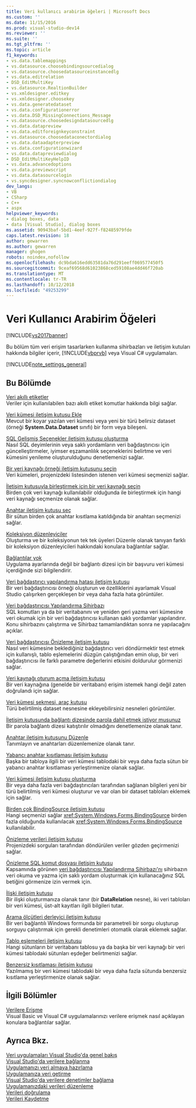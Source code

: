 ```yaml
---
title: Veri kullanıcı arabirim öğeleri | Microsoft Docs
ms.custom: ''
ms.date: 11/15/2016
ms.prod: visual-studio-dev14
ms.reviewer: ''
ms.suite: ''
ms.tgt_pltfrm: ''
ms.topic: article
f1_keywords:
- vs.data.tablemappings
- vs.datasource.choosebindingsourcedialog
- vs.datasource.choosedatasourceinstancedlg
- vs.data.editrelation
- DSD_EditMultiKey
- vs.datasource.RealtionBuilder
- vs.xmldesigner.editkey
- vs.xmldesigner.choosekey
- vs.data.generatedataset
- vs.data.configurationerror
- vs.data.DSD_MissingConnections_Message
- vs.datasource.choosedesigndatasourcedlg
- vs.data.datapreview
- vs.data.editforeignkeyconstraint
- vs.datasource.choosedataconectordialog
- vs.data.dataadapterpreview
- vs.data.configurationwizard
- vs.data.datapreviewdialog
- DSD_EditMultiKeyHelpID
- vs.data.advancedoptions
- vs.data.previewscript
- vs.data.datasourcelogin
- vs.syncdesigner.syncnowconflictiondialog
dev_langs:
- VB
- CSharp
- C++
- aspx
helpviewer_keywords:
- dialog boxes, data
- data [Visual Studio], dialog boxes
ms.assetid: 90943baf-5bd1-4eef-927f-f82485979fde
caps.latest.revision: 18
author: gewarren
ms.author: gewarren
manager: ghogen
robots: noindex,nofollow
ms.openlocfilehash: dc9bda616edd63581da76d291eeff069577450f5
ms.sourcegitcommit: 9ceaf69568d61023868ced59108ae4dd46f720ab
ms.translationtype: MT
ms.contentlocale: tr-TR
ms.lasthandoff: 10/12/2018
ms.locfileid: "49253299"
---
```

# <a name="data-user-interface-elements"></a>Veri Kullanıcı Arabirim Öğeleri
[!INCLUDE[vs2017banner](../includes/vs2017banner.md)]

Bu bölüm tüm veri erişim tasarlarken kullanma sihirbazları ve iletişim kutuları hakkında bilgiler içerir, [!INCLUDE[vbprvb](../includes/vbprvb-md.md)] veya Visual C# uygulamaları.  
  
 [!INCLUDE[note_settings_general](../includes/note-settings-general-md.md)]  
  
## <a name="in-this-section"></a>Bu Bölümde  
 [Veri akıllı etiketler](http://msdn.microsoft.com/en-us/1e0a848f-c57b-47ab-b884-eaaa40726f43)  
 Veriler için kullanılabilen bazı akıllı etiket komutlar hakkında bilgi sağlar.  
  
 [Veri kümesi iletişim kutusu Ekle](http://msdn.microsoft.com/en-us/0e03c0ff-212b-4bfa-ac51-3c2adb71ead0)  
 Mevcut bir koyar yazılan veri kümesi veya yeni bir türü belirsiz dataset (örneği **System.Data.Dataset** sınıfı) bir form veya bileşeni.  
  
 [SQL Gelişmiş Seçenekler iletişim kutusu oluşturma](http://msdn.microsoft.com/en-us/41420450-1ff4-4a1a-b85b-6f6901538fef)  
 Nasıl SQL deyimlerinin veya saklı yordamların veri bağdaştırıcısı için güncelleştirmeler, iyimser eşzamanlılık seçeneklerini belirtme ve veri kümesini yenileme oluşturulduğunu denetlemenizi sağlar.  
  
 [Bir veri kaynağı örneği iletişim kutusunu seçin](http://msdn.microsoft.com/en-us/51c47f06-fdc5-453e-9178-0a5a2c5c9f34)  
 Veri kümeleri, projenizdeki listesinden istenen veri kümesi seçmenizi sağlar.  
  
 [İletişim kutusuyla birleştirmek için bir veri kaynağı seçin](http://msdn.microsoft.com/en-us/accafff7-f6bd-481c-a121-fe8a76cd681d)  
 Birden çok veri kaynağı kullanılabilir olduğunda ile birleştirmek için hangi veri kaynağı seçmenize olanak sağlar.  
  
 [Anahtar iletişim kutusu seç](http://msdn.microsoft.com/en-us/4ddbfbb7-a80a-412a-b80d-291d86376ca3)  
 Bir sütun birden çok anahtar kısıtlama katıldığında bir anahtarı seçmenizi sağlar.  
  
 [Koleksiyon düzenleyiciler](http://msdn.microsoft.com/library/030095bd-fb9a-4b21-b628-fc1cc5985bb7)  
 Oluşturma ve bir koleksiyonun tek tek üyeleri Düzenle olanak tanıyan farklı bir koleksiyon düzenleyicileri hakkındaki konulara bağlantılar sağlar.  
  
 [Bağlantılar yok](http://msdn.microsoft.com/en-us/bb9b2e12-7f76-4ee5-acbb-5d20116ee044)  
 Uygulama ayarlarında değil bir bağlantı dizesi için bir başvuru veri kümesi içerdiğinde sizi bilgilendirir.  
  
 [Veri bağdaştırıcı yapılandırma hatası iletişim kutusu](http://msdn.microsoft.com/en-us/9ce65cd2-0c7d-4f51-8685-d68be5f3009b)  
 Bir veri bağdaştırıcısı örneği oluşturun ve özelliklerini ayarlamak Visual Studio çalışırken gerçekleşen bir veya daha fazla hata görüntüler.  
  
 [Veri bağdaştırıcısı Yapılandırma Sihirbazı](http://msdn.microsoft.com/en-us/efff90cb-0e4c-4eb3-87dc-65dd9d418809)  
 SQL komutları ya da bir veritabanını ve yeniden geri yazma veri kümesine veri okumak için bir veri bağdaştırıcısı kullanan saklı yordamlar yapılandırır. Konu sihirbazını çalıştırma ve Sihirbaz tamamlandıktan sonra ne yapılacağını açıklar.  
  
 [Veri bağdaştırıcısı Önizleme iletişim kutusu](http://msdn.microsoft.com/en-us/1f614cd3-4530-457e-84af-00ccbaea08cc)  
 Nasıl veri kümesine beklediğiniz bağdaştırıcı veri döndürmektir test etmek için kullanışlı, tablo eşlemelerini düzgün çalıştığından emin olup, bir veri bağdaştırıcısı ile farklı parametre değerlerini etkisini doldurulur görmenizi sağlar.  
  
 [Veri kaynağı oturum açma iletişim kutusu](http://msdn.microsoft.com/en-us/6f2d9a57-53c3-4841-bd37-a3643eb68d2e)  
 Bir veri kaynağına (genelde bir veritabanı) erişim istemek hangi değil zaten doğrulandı için sağlar.  
  
 [Veri kümesi sekmesi, araç kutusu](http://msdn.microsoft.com/en-us/fa5f2d6f-924d-4262-ba1b-e9e7f90e7764)  
 Türü belirtilmiş dataset nesnesine ekleyebilirsiniz nesneleri görüntüler.  
  
 [İletişim kutusunda bağlantı dizesinde parola dahil etmek istiyor musunuz](http://msdn.microsoft.com/en-us/193696a7-5213-4396-8328-05ac2df6ee94)  
 Bir parola bağlantı dizesi katıştırılır olmadığını denetlemenize olanak tanır.  
  
 [Anahtar iletişim kutusunu Düzenle](http://msdn.microsoft.com/en-us/f5c80e39-3a42-4284-b222-6ca009fd9675)  
 Tanımlayın ve anahtarları düzenlemenize olanak tanır.  
  
 [Yabancı anahtar kısıtlaması iletişim kutusu](http://msdn.microsoft.com/en-us/45d15629-1f4d-40a7-8708-c9ddfebedc1e)  
 Başka bir tabloya ilgili bir veri kümesi tablodaki bir veya daha fazla sütun bir yabancı anahtar kısıtlaması yerleştirmenize olanak sağlar.  
  
 [Veri kümesi iletişim kutusu oluşturma](http://msdn.microsoft.com/en-us/c0efdbaf-13b1-4ee8-ade6-f8a784126cdc)  
 Bir veya daha fazla veri bağdaştırıcıları tarafından sağlanan bilgileri yeni bir türü belirtilmiş veri kümesi oluşturur ve var olan bir dataset tabloları eklemek için sağlar.  
  
 [Birden çok BindingSource iletişim kutusu](http://msdn.microsoft.com/en-us/db76f70c-4fb5-479d-9b64-a67158d48f97)  
 Hangi seçmenizi sağlar <xref:System.Windows.Forms.BindingSource> birden fazla olduğunda kullanılacak <xref:System.Windows.Forms.BindingSource> kullanılabilir.  
  
 [Önizleme verileri iletişim kutusu](http://msdn.microsoft.com/en-us/aa4f0d04-2695-4bb8-946d-54a97ae7287f)  
 Projenizdeki sorguları tarafından döndürülen veriler gözden geçirmenizi sağlar.  
  
 [Önizleme SQL komut dosyası iletişim kutusu](http://msdn.microsoft.com/en-us/e9571e8b-821c-492d-9bc8-b44eba898bdd)  
 Kapsamında görünen [veri bağdaştırıcısı Yapılandırma Sihirbazı'nı](http://msdn.microsoft.com/en-us/efff90cb-0e4c-4eb3-87dc-65dd9d418809) sihirbazın veri okuma ve yazma için saklı yordam oluşturmak için kullanacağınız SQL betiğini görmenize izin vermek için.  
  
 [İlişki iletişim kutusu](http://msdn.microsoft.com/en-us/ab8f4b0e-af4c-4725-a550-e2b2ebe43a02)  
 Bir ilişki oluşturmanıza olanak tanır (bir **DataRelation** nesne), iki veri tabloları bir veri kümesi, üst-alt kayıtları ilgili bilgileri tutar.  
  
 [Arama ölçütleri derleyici iletişim kutusu](http://msdn.microsoft.com/library/0b306b92-f35e-45ef-a4be-3f653cd00c3d)  
 Bir veri bağlantılı Windows formunda bir parametreli bir sorgu oluşturup sorguyu çalıştırmak için gerekli denetimleri otomatik olarak eklemek sağlar.  
  
 [Tablo eşlemeleri iletişim kutusu](http://msdn.microsoft.com/en-us/fb4cec1e-f3c8-4773-b409-c2de15293fea)  
 Hangi sütunların bir veritabanı tablosu ya da başka bir veri kaynağı bir veri kümesi tablodaki sütunları eşdeğer belirtmenizi sağlar.  
  
 [Benzersiz kısıtlaması iletişim kutusu](http://msdn.microsoft.com/en-us/e71a60d7-fae2-4bd0-a1e8-43aae351707d)  
 Yazılmamış bir veri kümesi tablodaki bir veya daha fazla sütunda benzersiz kısıtlama yerleştirmenize olanak sağlar.  
  
## <a name="related-sections"></a>İlgili Bölümler  
 [Verilere Erişme](../data-tools/accessing-data-in-visual-studio.md)  
 Visual Basic ve Visual C# uygulamalarınızı verilere erişmek nasıl açıklayan konulara bağlantılar sağlar.  
  
## <a name="see-also"></a>Ayrıca Bkz.  
 [Veri uygulamaları Visual Studio'da genel bakış](../data-tools/overview-of-data-applications-in-visual-studio.md)   
 [Visual Studio'da verilere bağlanma](../data-tools/connecting-to-data-in-visual-studio.md)   
 [Uygulamanızı veri almaya hazırlama](http://msdn.microsoft.com/library/c17bdb7e-c234-4f2f-9582-5e55c27356ad)   
 [Uygulamanıza veri getirme](../data-tools/fetching-data-into-your-application.md)   
 [Visual Studio'da verilere denetimler bağlama](../data-tools/bind-controls-to-data-in-visual-studio.md)   
 [Uygulamanızdaki verileri düzenleme](../data-tools/editing-data-in-your-application.md)   
 [Verileri doğrulama](http://msdn.microsoft.com/library/b3a9ee4e-5d4d-4411-9c56-c811f2b4ee7e)   
 [Verileri Kaydetme](../data-tools/saving-data.md)